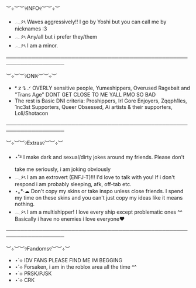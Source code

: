 ##
︶⊹︶︶୨INFO୧︶︶⊹︶
- 𓂃۶ৎ Waves aggressively!! I go by Yoshi but you can call me by nicknames :3
- 𓂃۶ৎ Any/all but i prefer they/them
- 𓂃۶ৎ I am a minor.

──────────────────────────────────────────────────────────────────

︶⊹︶︶୨DNI୧︶︶⊹︶
- ᶻ 𝗓 𐰁 .ᐟ OVERLY sensitive people, Yumeshippers, Overused Ragebait and "Trans Age" DONT GET CLOSE TO ME YALL PMO SO BAD
- The rest is Basic DNI criteria: Proshippers, Irl Gore Enjoyers, Zqqph1les, 1nc3st Supporters, Queer Obsessed, Ai artists & their supporters, Loli/Shotacon

──────────────────────────────────────────────────────────────────

 ︶⊹︶︶୨Extras୧︶︶⊹︶
  - ⋆˚࿔ I make dark and sexual/dirty jokes around my friends. Please don't take me seriously, i am joking obviously
  - 𓂃۶ৎ I am an extrovert (ENFJ-T)!!! I'd love to talk with you! If i don't respond i am probably sleeping, afk, off-tab etc.
  - ⋆｡°·☁︎ Don't copy my skins or take inspo unless close friends. I spend my time on these skins and you can't just copy my ideas like it means nothing.
  - 𓂃۶ৎ I am a multishipper! I love every ship except problematic ones ^^ Basically i have no enemies i love everyone❤︎

──────────────────────────────────────────────────────────────────

︶⊹︶︶୨Fandoms୧︶︶⊹︶
- ⋆˙⟡ IDV FANS PLEASE FIND ME IM BEGGING
- ⋆˙⟡ Forsaken, i am in the roblox area all the time ^^
- ⋆˙⟡ PRSK/PJSK
- ⋆˙⟡ CRK


<!--
**Yoshilnqw/Yoshilnqw** is a ✨ _special_ ✨ repository because its `README.md` (this file) appears on your GitHub profile.

-->
